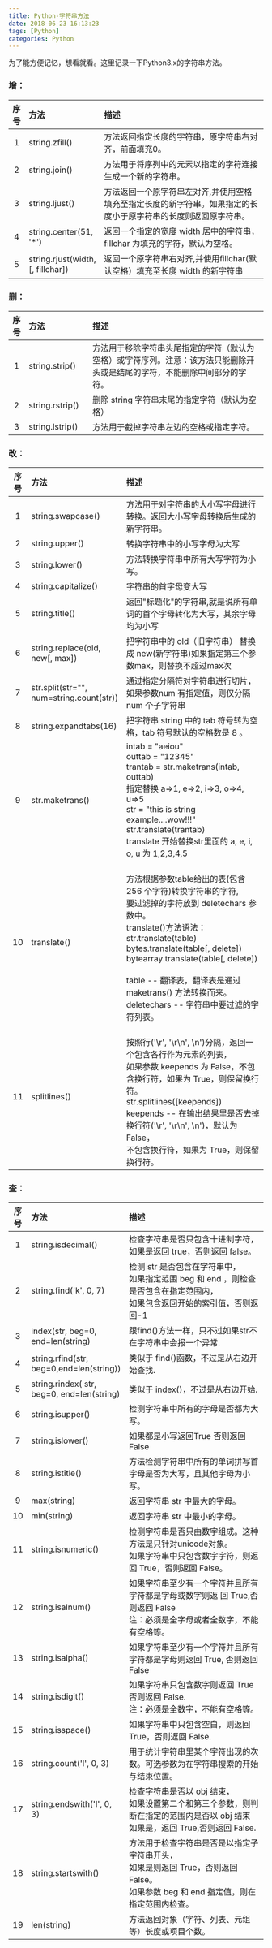 ```yaml
---
title: Python-字符串方法
date: 2018-06-23 16:13:23
tags: [Python]
categories: Python
---
```

为了能方便记忆，想看就看。这里记录一下Python3.x的字符串方法。
<!-- more -->
<style>
table th:first-of-type {
    width: 5%;
}
table th:nth-of-type(2) {
    width: 25%;
}
</style>

### 增：

 序号 | 方法 | 描述 
:-------: | :------ | :----
1 | string.zfill() | 方法返回指定长度的字符串，原字符串右对齐，前面填充0。
2 | string.join() | 方法用于将序列中的元素以指定的字符连接生成一个新的字符串。
3 | string.ljust() | 方法返回一个原字符串左对齐,并使用空格填充至指定长度的新字符串。如果指定的长度小于原字符串的长度则返回原字符串。
4 | string.center(51, '*')  | 返回一个指定的宽度 width 居中的字符串，fillchar 为填充的字符，默认为空格。
5 | string.rjust(width,[, fillchar]) | 返回一个原字符串右对齐,并使用fillchar(默认空格）填充至长度 width 的新字符串

### 删：

 序号 | 方法 | 描述 
:-------: | :------ | :----
1 | string.strip() | 方法用于移除字符串头尾指定的字符（默认为空格）或字符序列。注意：该方法只能删除开头或是结尾的字符，不能删除中间部分的字符。 
2 | string.rstrip() | 删除 string 字符串末尾的指定字符（默认为空格）
3 | string.lstrip() | 方法用于截掉字符串左边的空格或指定字符。

### 改：

 序号 | 方法 | 描述 
:-------: | :------ | :----
1 | string.swapcase() | 方法用于对字符串的大小写字母进行转换。返回大小写字母转换后生成的新字符串。
2 | string.upper() | 转换字符串中的小写字母为大写
3 | string.lower() | 方法转换字符串中所有大写字符为小写。
4 | string.capitalize()  | 字符串的首字母变大写
5 | string.title() | 返回"标题化"的字符串,就是说所有单词的首个字母转化为大写，其余字母均为小写
6 | string.replace(old, new[, max]) | 把字符串中的 old（旧字符串） 替换成 new(新字符串)如果指定第三个参数max，则替换不超过max次
7 | str.split(str="", num=string.count(str)) | 通过指定分隔符对字符串进行切片，如果参数num 有指定值，则仅分隔 num 个子字符串
8 | string.expandtabs(16) | 把字符串 string 中的 tab 符号转为空格，tab 符号默认的空格数是 8 。
9 | str.maketrans() | intab = "aeiou" <br> outtab = "12345"<br> trantab = str.maketrans(intab, outtab)<br> 指定替换 a=>1, e=>2, i=>3, o=>4, u=>5<br> str = "this is string example....wow!!!"<br> str.translate(trantab)<br> translate 开始替换str里面的 a, e, i, o, u 为 1,2,3,4,5
10 | translate() |<br>方法根据参数table给出的表(包含 256 个字符)转换字符串的字符,<br>要过滤掉的字符放到 deletechars 参数中。<br>translate()方法语法：<br>str.translate(table)<br>bytes.translate(table[, delete])    <br>bytearray.translate(table[, delete]) <br><br>table -- 翻译表，翻译表是通过 maketrans() 方法转换而来。<br>deletechars -- 字符串中要过滤的字符列表。
11 | splitlines() | <br>按照行('\r', '\r\n', \n')分隔，返回一个包含各行作为元素的列表，<br>如果参数 keepends 为 False，不包含换行符，如果为 True，则保留换行符。<br>str.splitlines([keepends])<br>keepends -- 在输出结果里是否去掉换行符('\r', '\r\n', \n')，默认为 False，<br>不包含换行符，如果为 True，则保留换行符。

### 查：

 序号 | 方法 | 描述 
:-------: | :------ | :----
1 | string.isdecimal() | 检查字符串是否只包含十进制字符，如果是返回 true，否则返回 false。
2 | string.find('k', 0, 7) | 检测 str 是否包含在字符串中，<br>如果指定范围 beg 和 end ，则检查是否包含在指定范围内，<br>如果包含返回开始的索引值，否则返回-1
3 | index(str, beg=0, end=len(string) | 跟find()方法一样，只不过如果str不在字符串中会报一个异常.
4 | string.rfind(str, beg=0,end=len(string)) | 类似于 find()函数，不过是从右边开始查找.
5 | string.rindex( str, beg=0, end=len(string) | 类似于 index()，不过是从右边开始.
6 | string.isupper() | 检测字符串中所有的字母是否都为大写。
7 | string.islower() | 如果都是小写返回True 否则返回False
8 | string.istitle() | 方法检测字符串中所有的单词拼写首字母是否为大写，且其他字母为小写。
9 | max(string) | 返回字符串 str 中最大的字母。
10 | min(string) | 返回字符串 str 中最小的字母。
11 | string.isnumeric() | 检测字符串是否只由数字组成。这种方法是只针对unicode对象。<br>如果字符串中只包含数字字符，则返回 True，否则返回 False。
12 | string.isalnum() | 如果字符串至少有一个字符并且所有字符都是字母或数字则返 回 True,否则返回 False<br>注：必须是全字母或者全数字，不能有空格等。
13 | string.isalpha() | 如果字符串至少有一个字符并且所有字符都是字母则返回 True, 否则返回 False
14 | string.isdigit() | 如果字符串只包含数字则返回 True 否则返回 False.<br>注：必须是全数字，不能有空格等。
15 | string.isspace() | 如果字符串中只包含空白，则返回 True，否则返回 False.
16 | string.count('l', 0, 3) | 用于统计字符串里某个字符出现的次数。可选参数为在字符串搜索的开始与结束位置。
17 | string.endswith('l', 0, 3) | 检查字符串是否以 obj 结束，<br>如果设置第二个和第三个参数，则判断在指定的范围内是否以 obj 结束<br>如果是，返回 True,否则返回 False.
18 | string.startswith() | 方法用于检查字符串是否是以指定子字符串开头，<br>如果是则返回 True，否则返回 False。<br>如果参数 beg 和 end 指定值，则在指定范围内检查。
19 | len(string) | 方法返回对象（字符、列表、元组等）长度或项目个数。